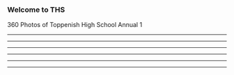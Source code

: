 ### Welcome to THS
360 Photos of Toppenish High School
Annual 1
<script src="//360.vizor.io/scripts/embed.js" data-vizorurl="https://360.vizor.io/embed/v/pl6nq" ></script>

***

<script src="//360.vizor.io/scripts/embed.js" data-vizorurl="https://360.vizor.io/embed/v/kykav" ></script>

***

<script src="//360.vizor.io/scripts/embed.js" data-vizorurl="https://360.vizor.io/embed/v/kavmw" ></script>

***

<script src="//360.vizor.io/scripts/embed.js" data-vizorurl="https://360.vizor.io/embed/v/b3jqq" ></script>

***

<script src="//360.vizor.io/scripts/embed.js" data-vizorurl="https://360.vizor.io/embed/v/0onga" ></script>

***

<script src="//360.vizor.io/scripts/embed.js" data-vizorurl="https://360.vizor.io/embed/v/2dj2m" ></script>

***
